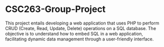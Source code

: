 # CSC263-Group-Project
This project entails developing a web application that uses PHP to perform CRUD (Create, Read, Update, Delete) operations on a SQL database. The objective is to understand how to embed SQL in a web application, facilitating dynamic data management through a user-friendly interface.
